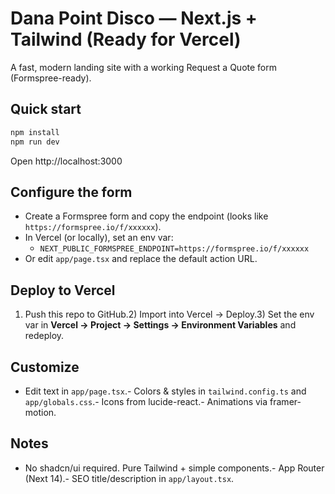 # Dana Point Disco — Next.js + Tailwind (Ready for Vercel)

A fast, modern landing site with a working Request a Quote form (Formspree-ready).

## Quick start
```bash
npm install
npm run dev
```
Open http://localhost:3000

## Configure the form
- Create a Formspree form and copy the endpoint (looks like `https://formspree.io/f/xxxxxx`).
- In Vercel (or locally), set an env var:
  - `NEXT_PUBLIC_FORMSPREE_ENDPOINT=https://formspree.io/f/xxxxxx`
- Or edit `app/page.tsx` and replace the default action URL.

## Deploy to Vercel
1) Push this repo to GitHub.2) Import into Vercel → Deploy.3) Set the env var in **Vercel → Project → Settings → Environment Variables** and redeploy.

## Customize
- Edit text in `app/page.tsx`.- Colors & styles in `tailwind.config.ts` and `app/globals.css`.- Icons from lucide-react.- Animations via framer-motion.

## Notes
- No shadcn/ui required. Pure Tailwind + simple components.- App Router (Next 14).- SEO title/description in `app/layout.tsx`.
